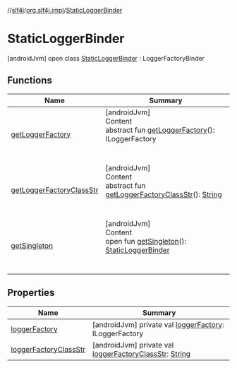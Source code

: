 //[slf4j](../../../index.md)/[org.slf4j.impl](../index.md)/[StaticLoggerBinder](index.md)



# StaticLoggerBinder  
 [androidJvm] open class [StaticLoggerBinder](index.md) : LoggerFactoryBinder   


## Functions  
  
|  Name |  Summary | 
|---|---|
| <a name="org.slf4j.spi/LoggerFactoryBinder/getLoggerFactory/#/PointingToDeclaration/"></a>[getLoggerFactory](index.md#%5Borg.slf4j.spi%2FLoggerFactoryBinder%2FgetLoggerFactory%2F%23%2FPointingToDeclaration%2F%5D%2FFunctions%2F498223204)| <a name="org.slf4j.spi/LoggerFactoryBinder/getLoggerFactory/#/PointingToDeclaration/"></a>[androidJvm]  <br>Content  <br>abstract fun [getLoggerFactory](index.md#%5Borg.slf4j.spi%2FLoggerFactoryBinder%2FgetLoggerFactory%2F%23%2FPointingToDeclaration%2F%5D%2FFunctions%2F498223204)(): ILoggerFactory  <br><br><br>|
| <a name="org.slf4j.spi/LoggerFactoryBinder/getLoggerFactoryClassStr/#/PointingToDeclaration/"></a>[getLoggerFactoryClassStr](index.md#%5Borg.slf4j.spi%2FLoggerFactoryBinder%2FgetLoggerFactoryClassStr%2F%23%2FPointingToDeclaration%2F%5D%2FFunctions%2F498223204)| <a name="org.slf4j.spi/LoggerFactoryBinder/getLoggerFactoryClassStr/#/PointingToDeclaration/"></a>[androidJvm]  <br>Content  <br>abstract fun [getLoggerFactoryClassStr](index.md#%5Borg.slf4j.spi%2FLoggerFactoryBinder%2FgetLoggerFactoryClassStr%2F%23%2FPointingToDeclaration%2F%5D%2FFunctions%2F498223204)(): [String](https://developer.android.com/reference/kotlin/java/lang/String.html)  <br><br><br>|
| <a name="org.slf4j.impl/StaticLoggerBinder/getSingleton/#/PointingToDeclaration/"></a>[getSingleton](get-singleton.md)| <a name="org.slf4j.impl/StaticLoggerBinder/getSingleton/#/PointingToDeclaration/"></a>[androidJvm]  <br>Content  <br>open fun [getSingleton](get-singleton.md)(): [StaticLoggerBinder](index.md)  <br><br><br>|


## Properties  
  
|  Name |  Summary | 
|---|---|
| <a name="org.slf4j.impl/StaticLoggerBinder/loggerFactory/#/PointingToDeclaration/"></a>[loggerFactory](logger-factory.md)| <a name="org.slf4j.impl/StaticLoggerBinder/loggerFactory/#/PointingToDeclaration/"></a> [androidJvm] private val [loggerFactory](logger-factory.md): ILoggerFactory   <br>|
| <a name="org.slf4j.impl/StaticLoggerBinder/loggerFactoryClassStr/#/PointingToDeclaration/"></a>[loggerFactoryClassStr](logger-factory-class-str.md)| <a name="org.slf4j.impl/StaticLoggerBinder/loggerFactoryClassStr/#/PointingToDeclaration/"></a> [androidJvm] private val [loggerFactoryClassStr](logger-factory-class-str.md): [String](https://developer.android.com/reference/kotlin/java/lang/String.html)   <br>|

